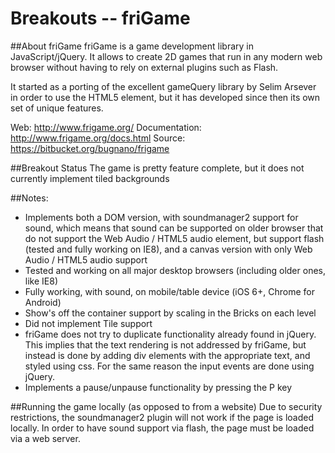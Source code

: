 # Breakouts -- friGame

##About friGame
friGame is a game development library in JavaScript/jQuery. It allows to
create 2D games that run in any modern web browser without having to rely
on external plugins such as Flash.

It started as a porting of the excellent gameQuery library by Selim Arsever
in order to use the HTML5 <canvas> element, but it has developed since then
its own set of unique features.

Web: http://www.frigame.org/
Documentation: http://www.frigame.org/docs.html
Source: https://bitbucket.org/bugnano/frigame

##Breakout Status
The game is pretty feature complete, but it does not currently implement tiled
backgrounds

##Notes:
* Implements both a DOM version, with soundmanager2 support for sound, which means
  that sound can be supported on older browser that do not support the Web Audio /
  HTML5 audio element, but support flash (tested and fully working on IE8), and a
  canvas version with only Web Audio / HTML5 audio support
* Tested and working on all major desktop browsers (including older ones, like IE8)
* Fully working, with sound, on mobile/table device (iOS 6+, Chrome for Android)
* Show's off the container support by scaling in the Bricks on each level
* Did not implement Tile support
* friGame does not try to duplicate functionality already found in jQuery. This
  implies that the text rendering is not addressed by friGame, but instead is done
  by adding div elements with the appropriate text, and styled using css. For the
  same reason the input events are done using jQuery.
* Implements a pause/unpause functionality by pressing the P key

##Running the game locally (as opposed to from a website)
Due to security restrictions, the soundmanager2 plugin will not work if the page is
loaded locally. In order to have sound support via flash, the page must be loaded
via a web server.

